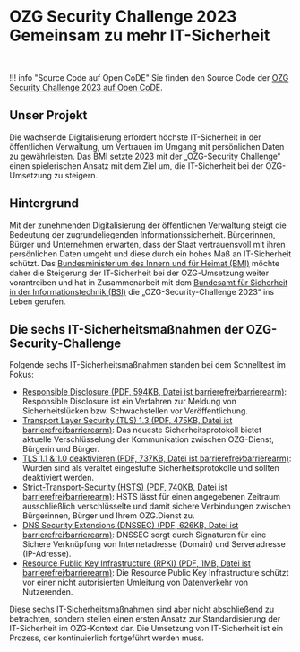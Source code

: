 <div class="bpa-module bpa-module--dark-eagle"><div class="bpa-container"><div class="bpa-row"><div class="bpa-col"><h1 class="bpa-heading bpa-heading--h1">OZG Security Challenge 2023 <br/> Gemeinsam zu mehr IT-Sicherheit</h1></div></div></div></div>
<br/>

!!! info "Source Code auf Open CoDE"
    Sie finden den Source Code der [OZG Security Challenge 2023 auf Open CoDE](https://gitlab.opencode.de/bmi/ozg-rahmenarchitektur/ozgsec).

## Unser Projekt

Die wachsende Digitalisierung erfordert höchste IT-Sicherheit in der öffentlichen Verwaltung, um Vertrauen im Umgang mit persönlichen Daten zu gewährleisten. Das BMI setzte 2023 mit der „OZG-Security Challenge“ einen spielerischen Ansatz mit dem Ziel um, die IT-Sicherheit bei der OZG-Umsetzung zu steigern.

## Hintergrund

Mit der zunehmenden Digitalisierung der öffentlichen Verwaltung steigt die Bedeutung der zugrundeliegenden Informationssicherheit. Bürgerinnen, Bürger und Unternehmen erwarten, dass der Staat vertrauensvoll mit ihren persönlichen Daten umgeht und diese durch ein hohes Maß an IT-Sicherheit schützt. Das [Bundesministerium des Innern und für Heimat (BMI)](https://www.bmi.bund.de/DE/startseite/startseite-node.html) möchte daher die Steigerung der IT-Sicherheit bei der OZG-Umsetzung weiter vorantreiben und hat in Zusammenarbeit mit dem [Bundesamt für Sicherheit in der Informationstechnik (BSI)](https://www.bsi.bund.de/DE/Home/home_node.html) die „OZG-Security-Challenge 2023“ ins Leben gerufen.

## Die sechs IT-Sicherheitsmaßnahmen der OZG-Security-Challenge

Folgende sechs IT-Sicherheitsmaßnahmen standen bei dem Schnelltest im Fokus:

- [Responsible Disclosure (PDF, 594KB, Datei ist barrierefrei⁄barrierearm)](https://www.digitale-verwaltung.de/SharedDocs/downloads/Webs/DV/DE/OZG-Security-Challenge/responsible-disclosure.pdf?__blob=publicationFile&v=1): Responsible Disclosure ist ein Verfahren zur Meldung von Sicherheitslücken bzw. Schwachstellen vor Veröffentlichung.
- [Transport Layer Security (TLS) 1.3 (PDF, 475KB, Datei ist barrierefrei⁄barrierearm)](https://www.digitale-verwaltung.de/SharedDocs/downloads/Webs/DV/DE/OZG-Security-Challenge/tlsv-1-3.pdf?__blob=publicationFile&v=1): Das neueste Sicherheitsprotokoll bietet aktuelle Verschlüsselung der Kommunikation zwischen OZG-Dienst, Bürgerin und Bürger.
- [TLS 1.1 & 1.0 deaktivieren (PDF, 737KB, Datei ist barrierefrei⁄barrierearm)](https://www.digitale-verwaltung.de/SharedDocs/downloads/Webs/DV/DE/OZG-Security-Challenge/tls-1-1.pdf?__blob=publicationFile&v=1): Wurden sind als veraltet eingestufte Sicherheitsprotokolle und sollten deaktiviert werden.
- [Strict-Transport-Security (HSTS) (PDF, 740KB, Datei ist barrierefrei⁄barrierearm)](https://www.digitale-verwaltung.de/SharedDocs/downloads/Webs/DV/DE/OZG-Security-Challenge/hsts.pdf?__blob=publicationFile&v=1): HSTS lässt für einen angegebenen Zeitraum ausschließlich verschlüsselte und damit sichere Verbindungen zwischen Bürgerinnen, Bürger und Ihrem OZG.Dienst zu.
- [DNS Security Extensions (DNSSEC) (PDF, 626KB, Datei ist barrierefrei⁄barrierearm)](https://www.digitale-verwaltung.de/SharedDocs/downloads/Webs/DV/DE/OZG-Security-Challenge/dnsssec.pdf?__blob=publicationFile&v=1): DNSSEC sorgt durch Signaturen für eine Sichere Verknüpfung von Internetadresse (Domain) und Serveradresse (IP-Adresse).
- [Resource Public Key Infrastructure (RPKI) (PDF, 1MB, Datei ist barrierefrei⁄barrierearm)](https://www.digitale-verwaltung.de/SharedDocs/downloads/Webs/DV/DE/OZG-Security-Challenge/rpki.pdf?__blob=publicationFile&v=1): Die Resource Public Key Infrastructure schützt vor einer nicht autorisierten Umleitung von Datenverkehr von Nutzerenden.

Diese sechs IT-Sicherheitsmaßnahmen sind aber nicht abschließend zu betrachten, sondern stellen einen ersten Ansatz zur Standardisierung der IT-Sicherheit im OZG-Kontext dar. Die Umsetzung von IT-Sicherheit ist ein Prozess, der kontinuierlich fortgeführt werden muss.